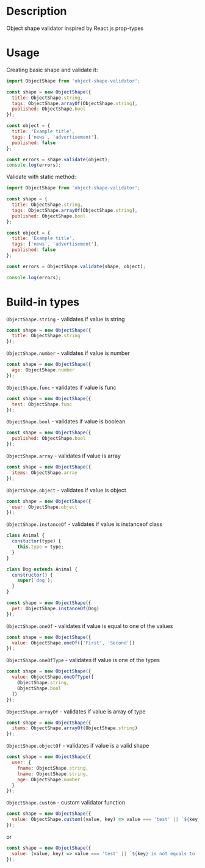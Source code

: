 # Description
Object shape validator inspired by React.js prop-types

# Usage
Creating basic shape and validate it:
```js
import ObjectShape from 'object-shape-validator';

const shape = new ObjectShape({
  title: ObjectShape.string,
  tags: ObjectShape.arrayOf(ObjectShape.string),
  published: ObjectShape.bool
});

const object = {
  title: 'Example title',
  tags: ['news', 'advertisement'],
  published: false
};

const errors = shape.validate(object);
console.log(errors);
```

Validate with static method:
```js
import ObjectShape from 'object-shape-validator';

const shape = {
  title: ObjectShape.string,
  tags: ObjectShape.arrayOf(ObjectShape.string),
  published: ObjectShape.bool
};

const object = {
  title: 'Example title',
  tags: ['news', 'advertisement'],
  published: false
};

const errors = ObjectShape.validate(shape, object);

console.log(errors);
```

# Build-in types
``ObjectShape.string`` - validates if value is string
```javascript
const shape = new ObjectShape({
  title: ObjectShape.string
});
```
``ObjectShape.number`` - validates if value is number
```javascript
const shape = new ObjectShape({
  age: ObjectShape.number
});
```
``ObjectShape.func`` - validates if value is func
```javascript
const shape = new ObjectShape({
  test: ObjectShape.func
});
```
``ObjectShape.bool`` - validates if value is boolean
```javascript
const shape = new ObjectShape({
  published: ObjectShape.bool
});
```
``ObjectShape.array`` - validates if value is array
```javascript
const shape = new ObjectShape({
  items: ObjectShape.array
});
```
``ObjectShape.object`` - validates if value is object
```javascript
const shape = new ObjectShape({
  user: ObjectShape.object
});
```
``ObjectShape.instanceOf`` - validates if value is instanceof class
```javascript
class Animal {
  constuctor(type) {
    this.type = type;
  }
}

class Dog extends Animal {
  constructor() {
    super('dog');
  }
}

const shape = new ObjectShape({
  pet: ObjectShape.instanceOf(Dog)
});
```
``ObjectShape.oneOf`` - validates if value is equal to one of the values
```javascript
const shape = new ObjectShape({
  value: ObjectShape.oneOf(['First', 'Second'])
});
```
``ObjectShape.oneOfType`` - validates if value is one of the types
```javascript
const shape = new ObjectShape({
  value: ObjectShape.oneOfType([
    ObjectShape.string,
    ObjectShape.bool
  ])
});
```
``ObjectShape.arrayOf`` - validates if value is array of type
```javascript
const shape = new ObjectShape({
  items: ObjectShape.arrayOf(ObjectShape.string)
});
```
``ObjectShape.objectOf`` - validates if value is a valid shape
```javascript
const shape = new ObjectShape({
  user: {
    fname: ObjectShape.string,
    lname: ObjectShape.string,
    age: ObjectShape.number 
  }
});
```
``ObjectShape.custom`` - custom validator function
```javascript
const shape = new ObjectShape({
  value: ObjectShape.custom((value, key) => value === 'test' || `${key} is not equals to 'test'`)
});
```
or
```javascript
const shape = new ObjectShape({
  value: (value, key) => value === 'test' || `${key} is not equals to 'test'`,
});
```
